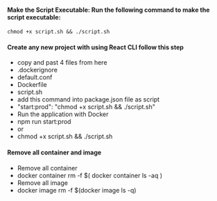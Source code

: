 
#### Make the Script Executable: Run the following command to make the script executable:

    chmod +x script.sh && ./script.sh

#### Create any new project with using React CLI follow this step
- copy and past 4 files from here 
 - .dockerignore
 - default.conf
 - Dockerfile
 - script.sh
- add this command into package.json file as script
 - "start:prod": "chmod +x script.sh && ./script.sh"
- Run the application with Docker
 - npm run start:prod
 - or
 - chmod +x script.sh && ./script.sh

#### Remove all container and image
- Remove all container
 - docker container rm -f $( docker container ls -aq )
- Remove all image
 - docker image rm -f $(docker image ls -q)
